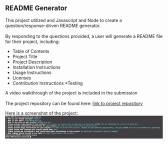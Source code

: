## README Generator

This project utilized and Javascript and Node to create a question/response-driven README generator.<br>
<br>
By responding to the questions provided, a user will generate a README file for their project, including:

- Table of Contents
- Project Title
- Project Description
- Installation Instructions
- Usage Instructions
- Licenses
- Contribution Instructions
  \*Testing

A video walkthrough of the project is included in the submission<br>
<br>
The project repository can be found here: [link to project repository](https://github.com/Okapikid/README-Generator)

Here is a screenshot of the project: ![README Generator Questions and Responses](./Assets/README%20Generator%20Questions%20and%20Responses.png)
